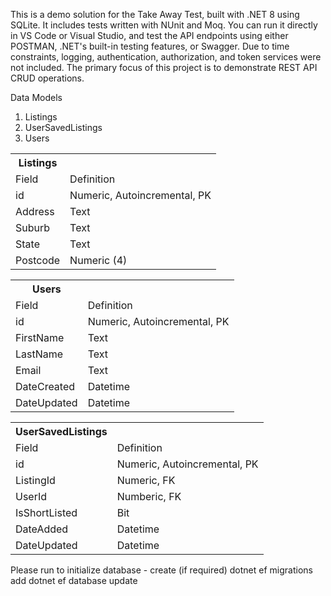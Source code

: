 This is a demo solution for the Take Away Test, built with .NET 8 using SQLite. It includes tests written with NUnit and Moq. You can run it directly in VS Code or Visual Studio, and test the API endpoints using either POSTMAN, .NET's built-in testing features, or Swagger. Due to time constraints, logging, authentication, authorization, and token services were not included. The primary focus of this project is to demonstrate REST API CRUD operations.

Data Models

1. Listings
2. UserSavedListings
3. Users

<table>
  <th>Listings</th>
  <tr>
    <td>
      Field
    </td>
    <td>
      Definition
    </td> 
  </tr>
  <tr>
    <td>
      id
    </td>
    <td>
      Numeric, Autoincremental, PK
    </td> 
  </tr>
  <tr>
    <td>
      Address
    </td>
    <td>
      Text
    </td> 
  </tr>
  <tr>
    <td>
      Suburb
    </td>
    <td>
      Text
    </td> 
  </tr>
  <tr>
    <td>
      State
    </td>
    <td>
      Text
    </td> 
  </tr>
  <tr>
    <td>
      Postcode
    </td>
    <td>
      Numeric (4)
    </td> 
  </tr>
</table>

<table>
  <th>Users</th>
  <tr>
    <td>
      Field
    </td>
    <td>
      Definition
    </td> 
  </tr>
  <tr>
    <td>
      id
    </td>
    <td>
      Numeric, Autoincremental, PK
    </td> 
  </tr>
  <tr>
    <td>
      FirstName
    </td>
    <td>
      Text
    </td> 
  </tr>
  <tr>
    <td>
      LastName
    </td>
    <td>
      Text
    </td> 
  </tr>
  <tr>
    <td>
      Email
    </td>
    <td>
      Text
    </td> 
  </tr>
  <tr>
    <td>
      DateCreated
    </td>
    <td>
      Datetime
    </td> 
  </tr>
  <tr>
    <td>
      DateUpdated
    </td>
    <td>
      Datetime
    </td> 
  </tr>
</table>

<table>
  <th>UserSavedListings</th>
  <tr>
    <td>
      Field
    </td>
    <td>
      Definition
    </td> 
  </tr>
  <tr>
    <td>
      id
    </td>
    <td>
      Numeric, Autoincremental, PK
    </td> 
  </tr>
  <tr>
    <td>
      ListingId
    </td>
    <td>
      Numeric, FK
    </td> 
  </tr>
  <tr>
    <td>
      UserId
    </td>
    <td>
      Numberic, FK
    </td> 
  </tr>
  <tr>
    <td>
      IsShortListed
    </td>
    <td>
      Bit
    </td> 
  </tr>
  <tr>
    <td>
      DateAdded
    </td>
    <td>
      Datetime
    </td> 
  </tr>
  <tr>
    <td>
      DateUpdated
    </td>
    <td>
      Datetime
    </td> 
  </tr>
</table>

Please run to initialize database - create (if required)
dotnet ef migrations add <name>
dotnet ef database update         

